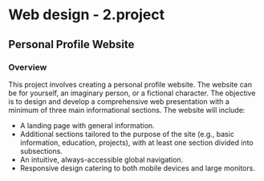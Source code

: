 # Web design - 2.project

## Personal Profile Website

### Overview

This project involves creating a personal profile website. The website can be for yourself, an imaginary person, or a fictional character. The objective is to design and develop a comprehensive web presentation with a minimum of three main informational sections. The website will include:

- A landing page with general information.
- Additional sections tailored to the purpose of the site (e.g., basic information, education, projects), with at least one section divided into subsections.
- An intuitive, always-accessible global navigation.
- Responsive design catering to both mobile devices and large monitors.
